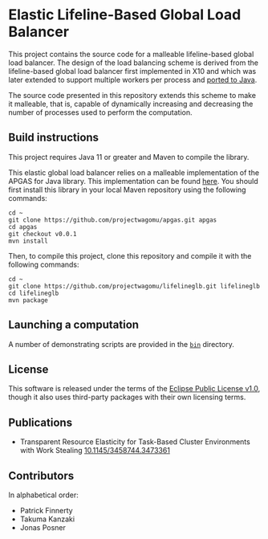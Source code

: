 # Elastic Lifeline-Based Global Load Balancer

This project contains the source code for a malleable lifeline-based global load balancer.
The design of the load balancing scheme is derived from the lifeline-based global load balancer first implemented in X10 and which was later extended to support multiple workers per process and [ported to Java](https://github.com/handist/JavaGLB).

The source code presented in this repository extends this scheme to make it malleable, that is, capable of dynamically increasing and decreasing the number of processes used to perform the computation.

## Build instructions

This project requires Java 11 or greater and Maven to compile the library.

This elastic global load balancer relies on a malleable implementation of the APGAS for Java library. This implementation can be found [here](https://github.com/projectwagomu/apgas). You should first install this library in your local Maven repository using the following commands:

```shell
cd ~
git clone https://github.com/projectwagomu/apgas.git apgas
cd apgas
git checkout v0.0.1
mvn install
```

Then, to compile this project, clone this repository and compile it with the following commands:

```shell
cd ~
git clone https://github.com/projectwagomu/lifelineglb.git lifelineglb
cd lifelineglb
mvn package
```

## Launching a computation

A number of demonstrating scripts are provided in the [`bin`](bin) directory.

## License

This software is released under the terms of the [Eclipse Public License v1.0](LICENSE.txt), though it also uses third-party packages with their own licensing terms.

## Publications

- Transparent Resource Elasticity for Task-Based Cluster Environments with Work Stealing [10.1145/3458744.3473361](https://doi.org/10.1145/3458744.3473361)

## Contributors

In alphabetical order:

- Patrick Finnerty
- Takuma Kanzaki
- Jonas Posner
